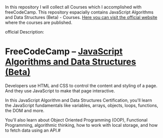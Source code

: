 In this repository I will collect all Courses which I accomplished with freeCodeCamp. This repository espacially contains JavaScript Algorithms and Data Structures (Beta) - Courses. [Here you can visit the official website](https://www.freecodecamp.org/learn/javascript-algorithms-and-data-structures-v8/) where the courses are published. 

official Description:
# FreeCodeCamp – [JavaScript Algorithms and Data Structures (Beta)](https://www.freecodecamp.org/learn/javascript-algorithms-and-data-structures-v8/) 

Developers use HTML and CSS to control the content and styling of a page. And they use JavaScript to make that page interactive.

In this JavaScript Algorithm and Data Structures Certification, you'll learn the JavaScript fundamentals like variables, arrays, objects, loops, functions, the DOM and more.

You'll also learn about Object Oriented Programming (OOP), Functional Programming, algorithmic thinking, how to work with local storage, and how to fetch data using an API.#
